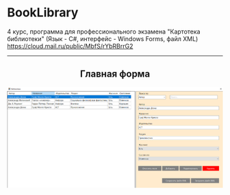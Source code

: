 # BookLibrary
4 курс, программа для профессионального экзамена "Картотека библиотеки" (Язык - С#, интерфейс - Windows Forms, файл XML)
https://cloud.mail.ru/public/MbfS/rYbRBrrG2
<hr/>
<h2 align="center">Главная форма</h2>
<p align="center">
  <a href="https://raw.githubusercontent.com/kontr24/BookLibrary/6079a22f1a3762e9873d57893a114a2642e7c75b/ScreenshotsApplication/MainForm.png"><img src="https://github.com/kontr24/BookLibrary/blob/6079a22f1a3762e9873d57893a114a2642e7c75b/ScreenshotsApplication/MainForm.png"></img></a>
</p>
